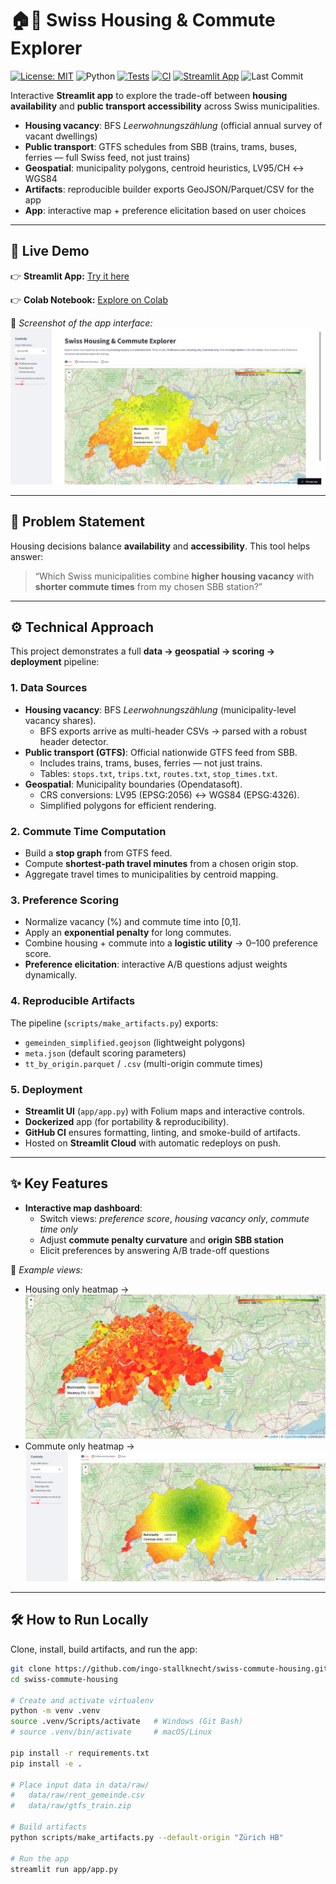 # 🏠🚆 Swiss Housing & Commute Explorer

[![License: MIT](https://img.shields.io/badge/License-MIT-yellow.svg)](LICENSE)
![Python](https://img.shields.io/badge/Python-3.11+-blue.svg)
[![Tests](https://github.com/ingo-stallknecht/swiss-commute-housing/actions/workflows/tests.yml/badge.svg?branch=main)](https://github.com/ingo-stallknecht/swiss-commute-housing/actions/workflows/tests.yml)
[![CI](https://github.com/ingo-stallknecht/swiss-commute-housing/actions/workflows/ci.yml/badge.svg?branch=main)](https://github.com/ingo-stallknecht/swiss-commute-housing/actions/workflows/ci.yml)
[![Streamlit App](https://static.streamlit.io/badges/streamlit_badge_black_white.svg)](https://swiss-commute-housing-ivg9a6hhq3j5gkaq9yintl.streamlit.app/)
![Last Commit](https://img.shields.io/github/last-commit/ingo-stallknecht/swiss-commute-housing)

Interactive **Streamlit app** to explore the trade-off between **housing availability** and **public transport accessibility** across Swiss municipalities.

- **Housing vacancy**: BFS *Leerwohnungszählung* (official annual survey of vacant dwellings)
- **Public transport**: GTFS schedules from SBB (trains, trams, buses, ferries — full Swiss feed, not just trains)
- **Geospatial**: municipality polygons, centroid heuristics, LV95/CH ↔ WGS84
- **Artifacts**: reproducible builder exports GeoJSON/Parquet/CSV for the app
- **App**: interactive map + preference elicitation based on user choices

---

## 🚀 Live Demo

👉 **Streamlit App:** [Try it here](https://swiss-commute-housing-ivg9a6hhq3j5gkaq9yintl.streamlit.app/)

👉 **Colab Notebook:** [Explore on Colab](https://colab.research.google.com/github/ingo-stallknecht/swiss-commute-housing/blob/main/notebooks/swiss_commute_housing.ipynb)

📸 *Screenshot of the app interface:*
![App Screenshot](assets/screenshot_app.png)

---

## 🧩 Problem Statement

Housing decisions balance **availability** and **accessibility**.
This tool helps answer:

> “Which Swiss municipalities combine **higher housing vacancy** with **shorter commute times** from my chosen SBB station?”

---

## ⚙️ Technical Approach

This project demonstrates a full **data → geospatial → scoring → deployment** pipeline:

### 1. Data Sources
- **Housing vacancy**: BFS *Leerwohnungszählung* (municipality-level vacancy shares).
  - BFS exports arrive as multi-header CSVs → parsed with a robust header detector.
- **Public transport (GTFS)**: Official nationwide GTFS feed from SBB.
  - Includes trains, trams, buses, ferries — not just trains.
  - Tables: `stops.txt`, `trips.txt`, `routes.txt`, `stop_times.txt`.
- **Geospatial**: Municipality boundaries (Opendatasoft).
  - CRS conversions: LV95 (EPSG:2056) ↔ WGS84 (EPSG:4326).
  - Simplified polygons for efficient rendering.

### 2. Commute Time Computation
- Build a **stop graph** from GTFS feed.
- Compute **shortest-path travel minutes** from a chosen origin stop.
- Aggregate travel times to municipalities by centroid mapping.

### 3. Preference Scoring
- Normalize vacancy (%) and commute time into [0,1].
- Apply an **exponential penalty** for long commutes.
- Combine housing + commute into a **logistic utility** → 0–100 preference score.
- **Preference elicitation**: interactive A/B questions adjust weights dynamically.

### 4. Reproducible Artifacts
The pipeline (`scripts/make_artifacts.py`) exports:
- `gemeinden_simplified.geojson` (lightweight polygons)
- `meta.json` (default scoring parameters)
- `tt_by_origin.parquet` / `.csv` (multi-origin commute times)

### 5. Deployment
- **Streamlit UI** (`app/app.py`) with Folium maps and interactive controls.
- **Dockerized** app (for portability & reproducibility).
- **GitHub CI** ensures formatting, linting, and smoke-build of artifacts.
- Hosted on **Streamlit Cloud** with automatic redeploys on push.

---

## ✨ Key Features

- **Interactive map dashboard**:
  - Switch views: *preference score*, *housing vacancy only*, *commute time only*
  - Adjust **commute penalty curvature** and **origin SBB station**
  - Elicit preferences by answering A/B trade-off questions

📸 *Example views:*
- Housing only heatmap → ![Housing Heatmap](assets/map_housing_only.png)
- Commute only heatmap → ![Commute Heatmap](assets/map_commute_only.png)

---

## 🛠️ How to Run Locally

Clone, install, build artifacts, and run the app:

```bash
git clone https://github.com/ingo-stallknecht/swiss-commute-housing.git
cd swiss-commute-housing

# Create and activate virtualenv
python -m venv .venv
source .venv/Scripts/activate   # Windows (Git Bash)
# source .venv/bin/activate     # macOS/Linux

pip install -r requirements.txt
pip install -e .

# Place input data in data/raw/
#   data/raw/rent_gemeinde.csv
#   data/raw/gtfs_train.zip

# Build artifacts
python scripts/make_artifacts.py --default-origin "Zürich HB"

# Run the app
streamlit run app/app.py
